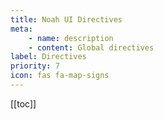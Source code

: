 ```yaml
---
title: Noah UI Directives
meta: 
    - name: description
    - content: Global directives
label: Directives
priority: 7
icon: fas fa-map-signs
---
```


[[toc]]



